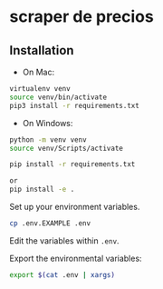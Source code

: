 # scraper de precios
## Installation

- On Mac:

```bash
virtualenv venv
source venv/bin/activate
pip3 install -r requirements.txt
```

- On Windows:
```bash
python -m venv venv
source venv/Scripts/activate
```
```bash install requirements
pip install -r requirements.txt
```
``` bash install temis
or 
pip install -e .
```

Set up your environment variables.

```bash
cp .env.EXAMPLE .env
```

Edit the variables within `.env`.

Export the environmental variables:

```bash
export $(cat .env | xargs)
```
